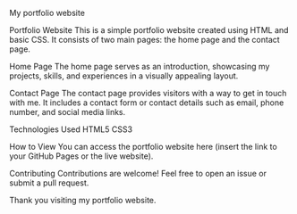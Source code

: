 My portfolio website

Portfolio Website
This is a simple portfolio website created using HTML and basic CSS. It consists of two main pages: the home page and the contact page.

Home Page
The home page serves as an introduction, showcasing my projects, skills, and experiences in a visually appealing layout.

Contact Page
The contact page provides visitors with a way to get in touch with me. It includes a contact form or contact details such as email, phone number, and social media links.

Technologies Used
HTML5
CSS3

How to View
You can access the portfolio website here (insert the link to your GitHub Pages or the live website).



Contributing
Contributions are welcome! Feel free to open an issue or submit a pull request.

Thank you visiting my portfolio website.
